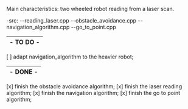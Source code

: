 Main characteristics: two wheeled robot reading from a laser scan.

-src:
    --reading_laser.cpp
    --obstacle_avoidance.cpp
    --navigation_algorithm.cpp
    --go_to_point.cpp

|-    TO DO    -|
|---------------|

[ ] adapt navigation_algorithm to the heavier robot;

|-    DONE     -|
|---------------|

[x] finish the obstacle avoidance algorithm;
[x] finish the laser reading algorithm;
[x] finish the navigation algorithm;
[x] finish the go to point algorithm;
